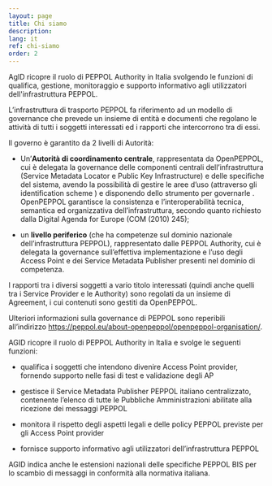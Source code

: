 ```yaml
---
layout: page
title: Chi siamo
description: 
lang: it
ref: chi-siamo
order: 2
---
```


AgID ricopre il ruolo di PEPPOL Authority in Italia svolgendo le funzioni di
qualifica, gestione, monitoraggio e supporto informativo agli utilizzatori
dell'infrastruttura PEPPOL.

L’infrastruttura di trasporto PEPPOL fa riferimento ad un modello di governance
che prevede un insieme di entità e documenti che regolano le attività di tutti i
soggetti interessati ed i rapporti che intercorrono tra di essi.

Il governo è garantito da 2 livelli di Autorità:

- Un’**Autorità di coordinamento centrale**, rappresentata da OpenPEPPOL, cui è
  delegata la governance delle componenti centrali dell’infrastruttura (Service
  Metadata Locator e Public Key Infrastructure) e delle specifiche del sistema,
  avendo la possibilità di gestire le aree d’uso (attraverso gli identification
  scheme ) e disponendo dello strumento per governarle . OpenPEPPOL garantisce
  la consistenza e l’interoperabilità tecnica, semantica ed organizzativa
  dell’infrastruttura, secondo quanto richiesto dalla Digital Agenda for Europe
  (COM (2010) 245);

- un **livello periferico** (che ha competenze sul dominio nazionale
  dell’infrastruttura PEPPOL), rappresentato dalle PEPPOL Authority, cui è
  delegata la governance sull’effettiva implementazione e l’uso degli Access
  Point e dei Service Metadata Publisher presenti nel dominio di competenza.

I rapporti tra i diversi soggetti a vario titolo interessati (quindi anche
quelli tra i Service Provider e le Authority) sono regolati da un insieme di
Agreement, i cui contenuti sono gestiti da OpenPEPPOL.

Ulteriori informazioni sulla governance di PEPPOL sono reperibili all’indirizzo
https://peppol.eu/about-openpeppol/openpeppol-organisation/.

AGID ricopre il ruolo di PEPPOL Authority in Italia e svolge le seguenti
funzioni:

- qualifica i soggetti che intendono divenire Access Point provider, fornendo
  supporto nelle fasi di test e validazione degli AP

- gestisce il Service Metadata Publisher PEPPOL italiano centralizzato,
  contenente l’elenco di tutte le Pubbliche Amministrazioni abilitate alla
  ricezione dei messaggi PEPPOL

- monitora il rispetto degli aspetti legali e delle policy PEPPOL previste per
  gli Access Point provider

- fornisce supporto informativo agli utilizzatori dell’infrastruttura PEPPOL

AGID indica anche le estensioni nazionali delle specifiche PEPPOL BIS per lo
scambio di messaggi in conformità alla normativa italiana.
